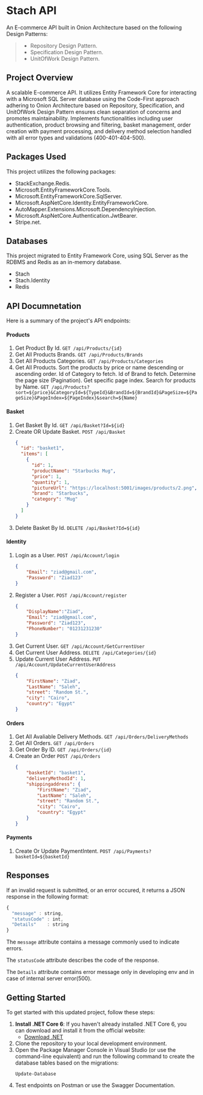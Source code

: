 # Stach API
An E-commerce API built in Onion Architecture based on the following Design Patterns:
<blockquote>
 
- Repository Design Pattern.
- Specification Design Pattern.
- UnitOfWork Design Pattern.

</blockquote>

## Project Overview

A scalable E-commerce API. It utilizes Entity Framework Core for interacting with a Microsoft SQL Server database using the 
Code-First approach adhering to Onion Architecture based on Repository, Specification, and UnitOfWork Design Pattern ensures clean separation of 
concerns and promotes maintainability. Implements functionalities including user authentication, product browsing and filtering, basket management, order creation 
with payment processing, and delivery method selection handled with all error types and validations (400-401-404-500).


## Packages Used

This project utilizes the following packages:
 
- StackExchange.Redis.
- Microsoft.EntityFrameworkCore.Tools.
- Microsoft.EntityFrameworkCore.SqlServer.
- Microsoft.AspNetCore.Identity.EntityFrameworkCore.
- AutoMapper.Extensions.Microsoft.DependencyInjection. 
- Microsoft.AspNetCore.Authentication.JwtBearer.
- Stripe.net.


## Databases

This project migrated to Entity Framework Core, using SQL Server as the RDBMS and Redis as an in-memory database.

 - Stach
 - Stach.Identity
 - Redis


## API Documnetation

Here is a summary of the project's API endpoints:

#### Products
1. Get Product By Id.
    `GET /api/Products/{id}`
2. Get All Products Brands.
    `GET /api/Products/Brands` 
3. Get All Products Categories.
    `GET /api/Products/Categories`
4. Get All Products.
    Sort the products by price or name descending or ascending  order.
    Id of Category to fetch.
    Id of Brand to fetch.
    Determine the page size (Pagination).
    Get specific page index.
    Search for products by Name.
    `GET /api/Products?sort=${price}&CategoryId=${TypeId}&BrandId=${BrandId}&PageSize=${PageSize}&PageIndex=${PageIndex}&search=${Name}`

#### Basket
1. Get Basket By Id.
    `GET /api/Basket?Id=${id}`
2. Create OR Update Basket.
    `POST /api/Basket`
    ```json
    {
      "id": "basket1",
      "items": [
        {
          "id": 1,
          "productName": "Starbucks Mug",
          "price": 1,
          "quantity": 1,
          "pictureUrl": "https://localhost:5001/images/products/2.png",
          "brand": "Starbucks",
          "category": "Mug"
        }
      ]
    } 
   ```
3. Delete Basket By Id.
    `DELETE /api/Basket?Id=${id}`

#### Identity
1. Login as a User.
    `POST /api/Account/login`
    ```json
    {
        "Email": "ziad@gmail.com",
        "Password": "Ziad123"
    }
    ```
2. Register a User.
    `POST /api/Account/register`
    ```json
    {
        "DisplayName":"Ziad",
        "Email": "ziad@gmail.com",
        "Password": "Ziad123",
        "PhoneNumber": "01231231230"
    }
    ```
3. Get Current User.
    `GET /api/Account/GetCurrentUser`
4. Get Current User Address.
    `DELETE /api/Categories/{id}`
5. Update Current User Address.
    `PUT /api/Account/UpdateCurrentUserAddress`
    ```json
    {
        "FirstName": "Ziad",
        "LastName": "Saleh",
        "street": "Random St.",
        "city": "Cairo",
        "country": "Egypt"
    }
    ```

#### Orders
1. Get All Avaliable Delivery Methods.
    `GET /api/Orders/DeliveryMethods`
2. Get All Orders.
    `GET /api/Orders`
3. Get Order By ID.
    `GET /api/Orders/{id}`
4. Create an Order
    `POST /api/Orders`
    ```json
    {
        "basketId": "basket1",
        "deliveryMethodId": 1,
        "shippingaddress": {
            "FirstName": "Ziad",
            "LastName": "Saleh",
            "street": "Random St.",
            "city": "Cairo",
            "country": "Egypt"
        }
    }
    ```

#### Payments
1. Create Or Update PaymentIntent.
    `POST /api/Payments?basketId=${basketId}`
<!-- 2. Confirm Payment.
    `POST /Payments/webhook` -->


## Responses

If an invalid request is submitted, or an error occured, it returns a JSON response in the following format:

```javascript
{
  "message" : string,
  "statusCode" : int,
  "Details"    : string
}
```

The `message` attribute contains a message commonly used to indicate errors.

The `statusCode` attribute describes the code of the response.

The `Details` attribute contains error message only in developing env and in case of internal server error(500).


## Getting Started

To get started with this updated project, follow these steps:

1. **Install .NET Core 6**: If you haven't already installed .NET Core 6, you can download and install it from the official website:
   - [Download .NET](https://dotnet.microsoft.com/download)
2. Clone the repository to your local development environment.
3. Open the Package Manager Console in Visual Studio (or use the command-line equivalent) and run the following command to create the database tables based on the migrations:
   ```Shell
   Update-Database
4. Test endpoints on Postman or use the Swagger Documentation.
